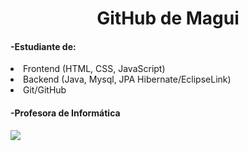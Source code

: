 
<h1 align="center"> GitHub de Magui</h1>

<h4><b>-Estudiante de:</b></h4>
<lo> 
   <li>Frontend (HTML, CSS, JavaScript)</li>
   <li>Backend (Java, Mysql, JPA Hibernate/EclipseLink)</li>
   <li>Git/GitHub</li>
</lo>
<h4><b>-Profesora de Informática</b></h4>

<p align="left">
   <img src="https://github.com/MaguiBrollo/MaguiBrollo/assets/33180142/6175dda3-4d5d-4c8a-899e-cdfcdd54a498">
 </p>


<!--
**MaguiBrollo/MaguiBrollo** is a ✨ _special_ ✨ repository because its `README.md` (this file) appears on your GitHub profile.

Here are some ideas to get you started:

- 🔭 I’m currently working on ...
- 🌱 I’m currently learning ...
- 👯 I’m looking to collaborate on ...
- 🤔 I’m looking for help with ...
- 💬 Ask me about ...
- 📫 How to reach me: ...
- 😄 Pronouns: ...
- ⚡ Fun fact: ...
-->
